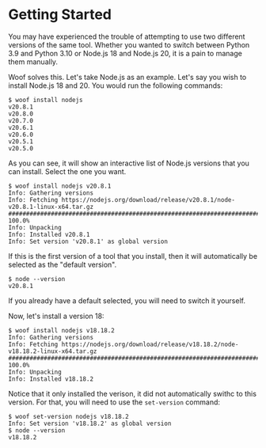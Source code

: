 # Getting Started

You may have experienced the trouble of attempting to use two different versions of the same tool. Whether you wanted to switch between Python 3.9 and Python 3.10 or Node.js 18 and Node.js 20, it is a pain to manage them manually.

Woof solves this. Let's take Node.js as an example. Let's say you wish to install Node.js 18 and 20. You would run the following commands:

```console
$ woof install nodejs
v20.8.1
v20.8.0
v20.7.0
v20.6.1
v20.6.0
v20.5.1
v20.5.0
```

As you can see, it will show an interactive list of Node.js versions that you can install. Select the one you want.

```console
$ woof install nodejs v20.8.1
Info: Gathering versions
Info: Fetching https://nodejs.org/download/release/v20.8.1/node-v20.8.1-linux-x64.tar.gz
############################################################################################################################################################################# 100.0%
Info: Unpacking
Info: Installed v20.8.1
Info: Set version 'v20.8.1' as global version
```

If this is the first version of a tool that you install, then it will automatically be selected as the "default version".

```console
$ node --version
v20.8.1
```

If you already have a default selected, you will need to switch it yourself.

Now, let's install a version 18:

```console
$ woof install nodejs v18.18.2
Info: Gathering versions
Info: Fetching https://nodejs.org/download/release/v18.18.2/node-v18.18.2-linux-x64.tar.gz
############################################################################################################################################################################# 100.0%
Info: Unpacking
Info: Installed v18.18.2
```

Notice that it only installed the verison, it did not automatically swithc to this version. For that, you will need to use the `set-version` command:

```console
$ woof set-version nodejs v18.18.2
Info: Set version 'v18.18.2' as global version
$ node --version
v18.18.2
```
